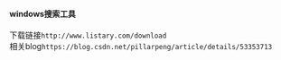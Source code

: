 #### windows搜索工具<br>
下载链接`http://www.listary.com/download`<br>
相关blog`https://blog.csdn.net/pillarpeng/article/details/53353713`
